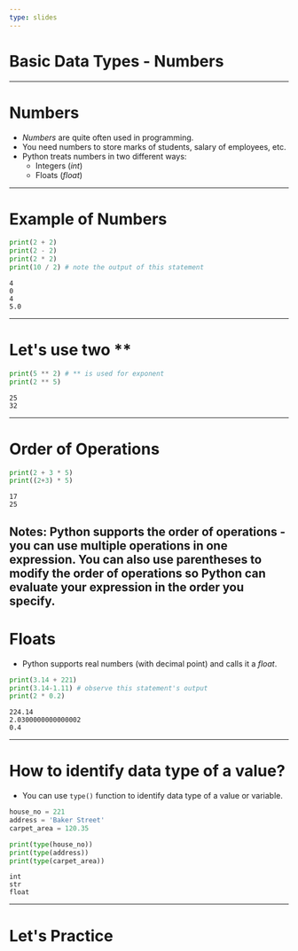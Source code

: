 ```yaml
---
type: slides
---
```

# Basic Data Types - Numbers

---
# Numbers

- _Numbers_ are quite often used in programming.
- You need numbers to store marks of students, salary of employees, etc.
- Python treats numbers in two different ways:
    - Integers (_int_)
    - Floats (_float_)
---
# Example of Numbers

```python
print(2 + 2)
print(2 - 2)
print(2 * 2)
print(10 / 2) # note the output of this statement
```

```out
4
0
4
5.0
```
---
# Let's use two **

```python
print(5 ** 2) # ** is used for exponent
print(2 ** 5)
```

```out
25
32
```
---
# Order of Operations

```python
print(2 + 3 * 5)
print((2+3) * 5)
```

```out
17
25
```
Notes: Python supports the order of operations -  you can use multiple operations in one expression. You can also use parentheses to modify the order of operations so Python can evaluate your expression in the order you specify.
---
# Floats

- Python supports real numbers (with decimal point) and calls it a _float_.

```python
print(3.14 + 221)
print(3.14-1.11) # observe this statement's output
print(2 * 0.2)
```
```out
224.14
2.0300000000000002
0.4
```
---
# How to identify data type of a value?

- You can use ```type()``` function to identify data type of a value or variable.

```python
house_no = 221
address = 'Baker Street'
carpet_area = 120.35

print(type(house_no))
print(type(address))
print(type(carpet_area))
```
```out
int
str
float
```
---
# Let's Practice
